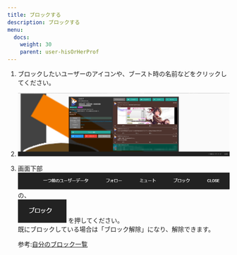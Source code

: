 ```yaml
---
title: ブロックする
description: ブロックする
menu:
  docs:
    weight: 30
    parent: user-hisOrHerProf
---
```


1. ブロックしたいユーザーのアイコンや、ブースト時の名前などをクリックしてください。
2. ![user1](https://raw.githubusercontent.com/cutls/TheDeskDocs/master/media/user1.png)
3. 画面下部  
   ![user19](https://raw.githubusercontent.com/cutls/TheDeskDocs/master/media/user19.png)  
   の、  
   ![user23](https://raw.githubusercontent.com/cutls/TheDeskDocs/master/media/user23.png) を押してください。  
   既にブロックしている場合は「ブロック解除」になり、解除できます。

   参考:[自分のブロック一覧](https://docs.thedesk.top/user/myprof/mute)


